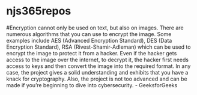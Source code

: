 # njs365repos

#Encryption cannot only be used on text, but also on images. There are numerous algorithms that you can use to encrypt the image. Some examples include AES (Advanced Encryption Standard), DES (Data Encryption Standard), RSA (Rivest-Shamir-Adleman) which can be used to encrypt the image to protect it from a hacker. Even if the hacker gets access to the image over the internet, to decrypt it, the hacker first needs access to keys and then convert the image into the required format. In any case, the project gives a solid understanding and exhibits that you have a knack for cryptography. Also, the project is not too advanced and can be made if you’re beginning to dive into cybersecurity. - GeeksforGeeks
